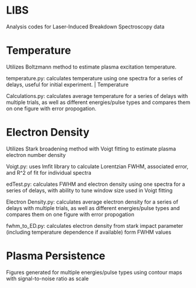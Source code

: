 # LIBS
Analysis codes for Laser-Induced Breakdown Spectroscopy data

# Temperature
Utilizes Boltzmann method to estimate plasma excitation temperature.

temperature.py: calculates temperature using one spectra for a series of delays, useful for initial experiment. | Temperature 

Calculations.py: calculates average temperature for a series of delays with multiple trials, as well as different energies/pulse types and compares them on one figure with error propogation.

# Electron Density
Utilizes Stark broadening method with Voigt fitting to estimate plasma electron number density

Voigt.py: uses lmfit library to calculate Lorentzian FWHM, associated error, and R^2 of fit for individual spectra

edTest.py: calculates FWHM and electron density using one spectra for a series of delays, with ability to tune window size 
             used in Voigt fitting

Electron Density.py: calculates average electron density for a series of delays with multiple trials, as well as different
                       energies/pulse types and compares them on one figure with error propogation

fwhm_to_ED.py: calculates electron density from stark impact parameter (including temperature dependence if available) form FWHM values
  
# Plasma Persistence
Figures generated for multiple energies/pulse types using contour maps with signal-to-noise ratio as scale
